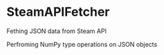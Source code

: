 # SteamAPIFetcher
Fething JSON data from Steam API

Perfroming NumPy type operations on JSON objects
